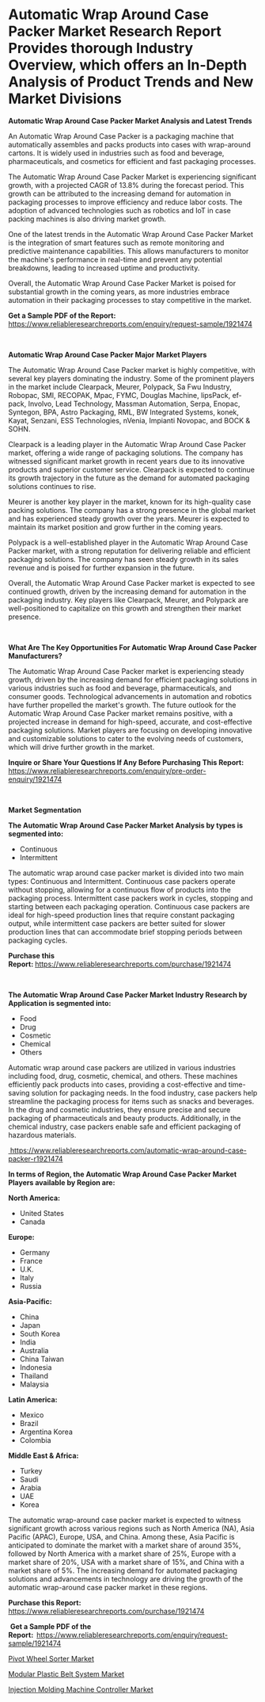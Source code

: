 <p><h1>Automatic Wrap Around Case Packer Market Research Report Provides thorough Industry Overview, which offers an In-Depth Analysis of Product Trends and New Market Divisions</h1></p><p><strong>Automatic Wrap Around Case Packer Market Analysis and Latest Trends</strong></p>
<p><p>An Automatic Wrap Around Case Packer is a packaging machine that automatically assembles and packs products into cases with wrap-around cartons. It is widely used in industries such as food and beverage, pharmaceuticals, and cosmetics for efficient and fast packaging processes.</p><p>The Automatic Wrap Around Case Packer Market is experiencing significant growth, with a projected CAGR of 13.8% during the forecast period. This growth can be attributed to the increasing demand for automation in packaging processes to improve efficiency and reduce labor costs. The adoption of advanced technologies such as robotics and IoT in case packing machines is also driving market growth.</p><p>One of the latest trends in the Automatic Wrap Around Case Packer Market is the integration of smart features such as remote monitoring and predictive maintenance capabilities. This allows manufacturers to monitor the machine's performance in real-time and prevent any potential breakdowns, leading to increased uptime and productivity.</p><p>Overall, the Automatic Wrap Around Case Packer Market is poised for substantial growth in the coming years, as more industries embrace automation in their packaging processes to stay competitive in the market.</p></p>
<p><strong>Get a Sample PDF of the Report:&nbsp;</strong> <a href="https://www.reliableresearchreports.com/enquiry/request-sample/1921474">https://www.reliableresearchreports.com/enquiry/request-sample/1921474</a></p>
<p>&nbsp;</p>
<p><strong>Automatic Wrap Around Case Packer Major Market Players</strong></p>
<p><p>The Automatic Wrap Around Case Packer market is highly competitive, with several key players dominating the industry. Some of the prominent players in the market include Clearpack, Meurer, Polypack, Sa Fwu Industry, Robopac, SMI, RECOPAK, Mpac, FYMC, Douglas Machine, lipsPack, ef-pack, Involvo, Lead Technology, Massman Automation, Serpa, Enopac, Syntegon, BPA, Astro Packaging, RML, BW Integrated Systems, konek, Kayat, Senzani, ESS Technologies, nVenia, Impianti Novopac, and BOCK & SOHN.</p><p>Clearpack is a leading player in the Automatic Wrap Around Case Packer market, offering a wide range of packaging solutions. The company has witnessed significant market growth in recent years due to its innovative products and superior customer service. Clearpack is expected to continue its growth trajectory in the future as the demand for automated packaging solutions continues to rise.</p><p>Meurer is another key player in the market, known for its high-quality case packing solutions. The company has a strong presence in the global market and has experienced steady growth over the years. Meurer is expected to maintain its market position and grow further in the coming years.</p><p>Polypack is a well-established player in the Automatic Wrap Around Case Packer market, with a strong reputation for delivering reliable and efficient packaging solutions. The company has seen steady growth in its sales revenue and is poised for further expansion in the future.</p><p>Overall, the Automatic Wrap Around Case Packer market is expected to see continued growth, driven by the increasing demand for automation in the packaging industry. Key players like Clearpack, Meurer, and Polypack are well-positioned to capitalize on this growth and strengthen their market presence.</p></p>
<p>&nbsp;</p>
<p><strong>What Are The Key Opportunities For Automatic Wrap Around Case Packer Manufacturers?</strong></p>
<p><p>The Automatic Wrap Around Case Packer market is experiencing steady growth, driven by the increasing demand for efficient packaging solutions in various industries such as food and beverage, pharmaceuticals, and consumer goods. Technological advancements in automation and robotics have further propelled the market's growth. The future outlook for the Automatic Wrap Around Case Packer market remains positive, with a projected increase in demand for high-speed, accurate, and cost-effective packaging solutions. Market players are focusing on developing innovative and customizable solutions to cater to the evolving needs of customers, which will drive further growth in the market.</p></p>
<p><strong>Inquire or Share Your Questions If Any Before Purchasing This Report:</strong> <a href="https://www.reliableresearchreports.com/enquiry/pre-order-enquiry/1921474">https://www.reliableresearchreports.com/enquiry/pre-order-enquiry/1921474</a></p>
<p>&nbsp;</p>
<p><strong>Market Segmentation</strong></p>
<p><strong>The Automatic Wrap Around Case Packer Market Analysis by types is segmented into:</strong></p>
<p><ul><li>Continuous</li><li>Intermittent</li></ul></p>
<p><p>The automatic wrap around case packer market is divided into two main types: Continuous and Intermittent. Continuous case packers operate without stopping, allowing for a continuous flow of products into the packaging process. Intermittent case packers work in cycles, stopping and starting between each packaging operation. Continuous case packers are ideal for high-speed production lines that require constant packaging output, while intermittent case packers are better suited for slower production lines that can accommodate brief stopping periods between packaging cycles.</p></p>
<p><strong>Purchase this Report:&nbsp;</strong><a href="https://www.reliableresearchreports.com/purchase/1921474">https://www.reliableresearchreports.com/purchase/1921474</a></p>
<p>&nbsp;</p>
<p><strong>The Automatic Wrap Around Case Packer Market Industry Research by Application is segmented into:</strong></p>
<p><ul><li>Food</li><li>Drug</li><li>Cosmetic</li><li>Chemical</li><li>Others</li></ul></p>
<p><p>Automatic wrap around case packers are utilized in various industries including food, drug, cosmetic, chemical, and others. These machines efficiently pack products into cases, providing a cost-effective and time-saving solution for packaging needs. In the food industry, case packers help streamline the packaging process for items such as snacks and beverages. In the drug and cosmetic industries, they ensure precise and secure packaging of pharmaceuticals and beauty products. Additionally, in the chemical industry, case packers enable safe and efficient packaging of hazardous materials.</p></p>
<p><a href="https://www.reliableresearchreports.com/automatic-wrap-around-case-packer-r1921474">&nbsp;https://www.reliableresearchreports.com/automatic-wrap-around-case-packer-r1921474</a></p>
<p><strong>In terms of Region, the Automatic Wrap Around Case Packer Market Players available by Region are:</strong></p>
<p>
    <p> <strong> North America: </strong>
        <ul>
            <li>United States</li>
            <li>Canada</li>
        </ul>
        </p> 
    <p> <strong> Europe: </strong>
        <ul>
            <li>Germany</li>
            <li>France</li>
            <li>U.K.</li>
            <li>Italy</li>
            <li>Russia</li>
        </ul>
        </p> 
    <p> <strong> Asia-Pacific: </strong>
        <ul>
            <li>China</li>
            <li>Japan</li>
            <li>South Korea</li>
            <li>India</li>
            <li>Australia</li>
            <li>China Taiwan</li>
            <li>Indonesia</li>
            <li>Thailand</li>
            <li>Malaysia</li>
        </ul>
        </p> 
    <p> <strong> Latin America: </strong>
        <ul>
            <li>Mexico</li>
            <li>Brazil</li>
            <li>Argentina Korea</li>
            <li>Colombia</li>
        </ul>
        </p> 
    <p> <strong> Middle East & Africa: </strong>
        <ul>
            <li>Turkey</li>
            <li>Saudi</li>
            <li>Arabia</li>
            <li>UAE</li>
            <li>Korea</li>
        </ul>
    </p>
    </p>
<p><p>The automatic wrap-around case packer market is expected to witness significant growth across various regions such as North America (NA), Asia Pacific (APAC), Europe, USA, and China. Among these, Asia Pacific is anticipated to dominate the market with a market share of around 35%, followed by North America with a market share of 25%, Europe with a market share of 20%, USA with a market share of 15%, and China with a market share of 5%. The increasing demand for automated packaging solutions and advancements in technology are driving the growth of the automatic wrap-around case packer market in these regions.</p></p>
<p><strong>Purchase this Report: </strong><a href="https://www.reliableresearchreports.com/purchase/1921474">https://www.reliableresearchreports.com/purchase/1921474</a></p>
<p>&nbsp;<strong>Get a Sample PDF of the Report:&nbsp;&nbsp;</strong><a href="https://www.reliableresearchreports.com/enquiry/request-sample/1921474">https://www.reliableresearchreports.com/enquiry/request-sample/1921474</a></p>
<p><strong></strong></p>
<p><p><a href="https://www.linkedin.com/pulse/pivot-wheel-sorter-market-insights-cagr-trends-growth-strategies-452ie?trackingId=51y%2FLct1sn6lJyWz7f4sKw%3D%3D">Pivot Wheel Sorter Market</a></p><p><a href="https://github.com/mabutironaldo/Market-Research-Report-List-4/blob/main/modular-plastic-belt-system-market.md">Modular Plastic Belt System Market</a></p><p><a href="https://www.linkedin.com/pulse/analyzing-injection-molding-machine-controller-market-global-rtuge?trackingId=vF33GL9O0q6fh83qPDpFkQ%3D%3D">Injection Molding Machine Controller Market</a></p></p>